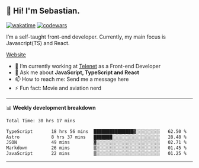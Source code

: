 ## 👋 Hi! I'm Sebastian.

[![wakatime](https://wakatime.com/badge/user/df0036c6-328a-4a39-be9b-e49417ed22a1.svg)](https://wakatime.com/@df0036c6-328a-4a39-be9b-e49417ed22a1)
[![codewars](https://www.codewars.com/users/sebavuye/badges/small)](https://www.codewars.com/users/sebavuye)

I’m a self-taught front-end developer. Currently, my main focus is Javascript(TS) and React.

[Website](https://sebastianvuye.be)

- 🔭 I’m currently working at [Telenet](https://telenet.be/) as a Front-end Developer
- 💬 Ask me about **JavaScript, TypeScript and React**
- 📫 How to reach me: Send me a message here
- ⚡ Fun fact: Movie and aviation nerd

-------

📊 **Weekly development breakdown**

<!--START_SECTION:waka-->

```txt
Total Time: 30 hrs 17 mins

TypeScript       18 hrs 56 mins  ███████████████▓░░░░░░░░░   62.50 %
Astro            8 hrs 37 mins   ███████░░░░░░░░░░░░░░░░░░   28.48 %
JSON             49 mins         ▓░░░░░░░░░░░░░░░░░░░░░░░░   02.71 %
Markdown         26 mins         ▒░░░░░░░░░░░░░░░░░░░░░░░░   01.45 %
JavaScript       22 mins         ▒░░░░░░░░░░░░░░░░░░░░░░░░   01.25 %
```

<!--END_SECTION:waka-->
-------
